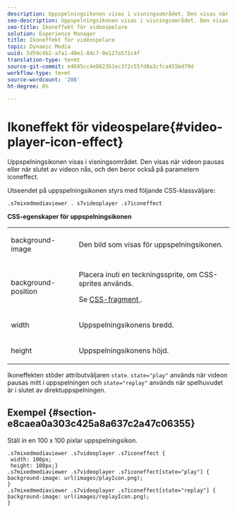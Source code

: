 ```yaml
---
description: Uppspelningsikonen visas i visningsområdet. Den visas när videon pausas eller när slutet av videon nås, och den beror också på parametern iconeffect.
seo-description: Uppspelningsikonen visas i visningsområdet. Den visas när videon pausas eller när slutet av videon nås, och den beror också på parametern iconeffect.
seo-title: Ikoneffekt för videospelare
solution: Experience Manager
title: Ikoneffekt för videospelare
topic: Dynamic Media
uuid: 5d59c4b2-a7a1-49e1-84c7-0e127a571c4f
translation-type: tm+mt
source-git-commit: e4695cc4e882351ec3f2c55fd8a3cfca455bd79d
workflow-type: tm+mt
source-wordcount: '208'
ht-degree: 0%

---
```



# Ikoneffekt för videospelare{#video-player-icon-effect}

Uppspelningsikonen visas i visningsområdet. Den visas när videon pausas eller när slutet av videon nås, och den beror också på parametern iconeffect.

<!--<a id="section_061E550C1C1D4DB2BD663A898895B38C"></a>-->

Utseendet på uppspelningsikonen styrs med följande CSS-klassväljare:

```
.s7mixedmediaviewer . s7videoplayer .s7iconeffect
```

**CSS-egenskaper för uppspelningsikonen**

<table id="table_C48C56E696304C9BAFEE71BA9EA9A174"> 
 <tbody> 
  <tr> 
   <td colname="col1"> <p> <span class="codeph"> background-image  </span> </p> </td> 
   <td colname="col2"> <p> Den bild som visas för uppspelningsikonen. </p> </td> 
  </tr> 
  <tr> 
   <td colname="col1"> <p> <span class="codeph"> background-position  </span> </p> </td> 
   <td colname="col2"> <p> Placera inuti en teckningssprite, om CSS-sprites används. </p> <p>Se <a href="../../../c-html5-s7-aem-asset-viewers/c-html5-mixedmedia-viewer-about/c-html5-mixedmedia-viewer-customizingviewer/c-html5-mixedmedia-viewer-customizingviewer.md#section-209a43dfbddf4fc589e79cddaf233f50" format="dita" scope="local"> CSS-fragment </a>. </p> </td> 
  </tr> 
  <tr> 
   <td colname="col1"> <p> <span class="codeph"> width </span> </p> </td> 
   <td colname="col2"> <p> Uppspelningsikonens bredd. </p> </td> 
  </tr> 
  <tr> 
   <td colname="col1"> <p> <span class="codeph"> height  </span> </p> </td> 
   <td colname="col2"> <p>Uppspelningsikonens höjd. </p> </td> 
  </tr> 
 </tbody> 
</table>

Ikoneffekten stöder attributväljaren `state`. `state="play"` används när videon pausas mitt i uppspelningen och  `state="replay"` används när spelhuvudet är i slutet av direktuppspelningen.

## Exempel {#section-e8caea0a303c425a8a637c2a47c06355}

Ställ in en 100 x 100 pixlar uppspelningsikon.

```
.s7mixedmediaviewer .s7videoplayer .s7iconeffect { 
 width: 100px; 
 height: 100px;} 
.s7mixedmediaviewer .s7videoplayer .s7iconeffect[state="play"] { 
background-image: url(images/playIcon.png); 
} 
.s7mixedmediaviewer .s7videoplayer .s7iconeffect[state="replay"] { 
background-image: url(images/replayIcon.png); 
}
```

